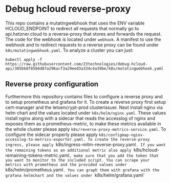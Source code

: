 # Debug hcloud reverse-proxy
This repo contains a mutatingwebhook that uses the ENV variable HCLOUD_ENDPOINT to redirect all requests that normally go to api.hetzner.cloud to a reverse-proxy that stores and forwards the request. The code for the webhook is located under `webhook`. A manifest to use the webhook and to redirect requests to a reverse proxy can be found under `k8s/mutatingwebhook.yaml`. To analyze a cluster you can just:
```
kubectl apply -f https://raw.githubusercontent.com/23technologies/debug-hcloud-api/305bb8f8504d87a296acf3a29eed3a334c4a39be/k8s/mutatingwebhook.yaml
```

## Reverse proxy configuration
Furthermore this repository contains files to configure a reverse proxy and to setup prometheus and grafana for it. To create a reverse proxy first setup cert-manager and the letsencrypt-prod clusterissuer. Next install nginx via helm chart and the values located under `k8s/helm/nginx.yaml`. These values install nginx along with a sidecar that reads the accesslog of nginx and exposes them as a prometheus-metric, to make these metrics available in the whole cluster please apply `k8s/reverse-proxy-metrics-service.yaml`. To configure the sidecar properly please apply `k8s/configmap-nginx-accesslog-to-metrics-exporter.yaml. To create the reverse-proxy ingress, please apply `k8s/ingress-mitm-reverse-proxy.yaml`. If you want the remaining tokens as an additional metric also apply `k8s/hcloud-remaining-tokens-metric.yaml`, make sure that you add the token that you want to monitor to the included script. You can scrape your metrics with prometheus and the provided values under `k8s/helm/prometheus.yaml`. You can graph them with grafana with the grafana helmchart and the values under `k8s/helm/grafana.yaml`
